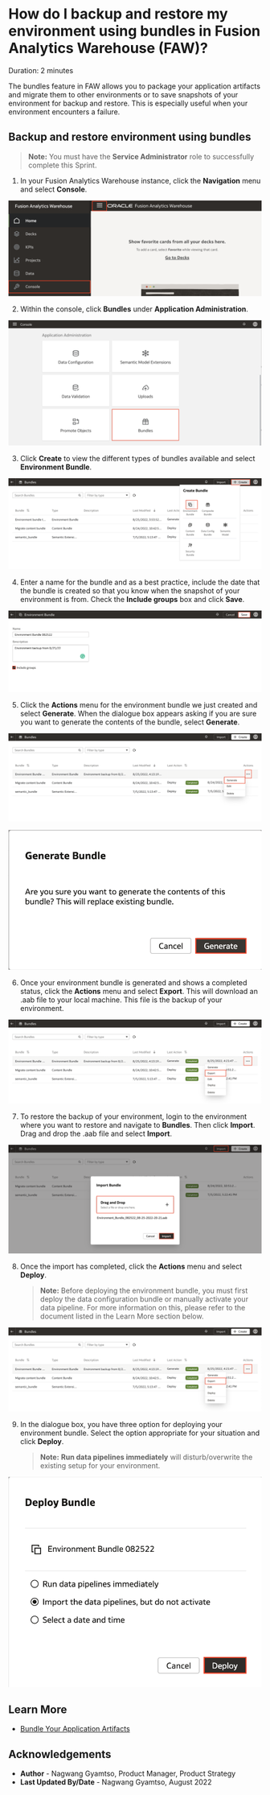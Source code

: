 # How do I backup and restore my environment using bundles in Fusion Analytics Warehouse (FAW)?
Duration: 2 minutes

The bundles feature in FAW allows you to package your application artifacts and migrate them to other environments or to save snapshots of your environment for backup and restore. This is especially useful when your environment encounters a failure.

## Backup and restore environment using bundles

>**Note:** You must have the **Service Administrator** role to successfully complete this Sprint.

1. In your Fusion Analytics Warehouse instance, click the **Navigation** menu and select **Console**.

  ![Console](images/console.png)

2. Within the console, click **Bundles** under **Application Administration**.

  ![Bundles](images/bundles.png)

3. Click **Create** to view the different types of bundles available and select **Environment Bundle**.

  ![Create-bundle](images/create-bundle.png)

4. Enter a name for the bundle and as a best practice, include the date that the bundle is created so that you know when the snapshot of your environment is from. Check the **Include groups** box and click **Save**.

  ![Environment bundle](images/env-bundle.png)

5. Click the **Actions** menu for the environment bundle we just created and select **Generate**. When the dialogue box appears asking if you are sure you want to generate the contents of the bundle, select **Generate**.

  ![Generate bundle](images/generate.png)

  ![Generate prompt](images/prompt.png)

6. Once your environment bundle is generated and shows a completed status, click the **Actions** menu and select **Export**. This will download an .aab file to your local machine. This file is the backup of your environment.

  ![Export](images/export.png)

7. To restore the backup of your environment, login to the environment where you want to restore and navigate to **Bundles**. Then click **Import**. Drag and drop the .aab file and select **Import**.

  ![Import](images/import.png)

8. Once the import has completed, click the **Actions** menu and select **Deploy**.
    >**Note:** Before deploying the environment bundle, you must first deploy the data configuration bundle or manually activate your data pipeline. For more information on this, please refer to the document listed in the Learn More section below.

  ![Deploy](images/export.png)

9. In the dialogue box, you have three option for deploying your environment bundle. Select the option appropriate for your situation and click **Deploy**.

    >**Note:** **Run data pipelines immediately** will disturb/overwrite the existing setup for your environment.

  ![Deploy options](images/deploy-options.png)


## Learn More

* [Bundle Your Application Artifacts](https://docs.oracle.com/en/cloud/saas/analytics/22r2/fawag/bundle-your-application-artifacts.html#GUID-596E4D3E-9E23-4A7C-ACF2-A57D8B4FB41C)

## Acknowledgements
* **Author** - Nagwang Gyamtso, Product Manager, Product Strategy
* **Last Updated By/Date** - Nagwang Gyamtso,  August 2022

